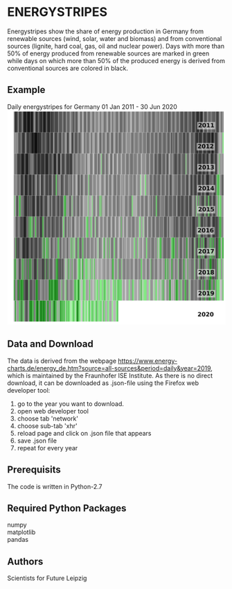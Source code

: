 # ENERGYSTRIPES

Energystripes show the share of energy production in Germany from renewable sources (wind, solar, water and biomass) and from conventional sources (lignite, hard coal, gas, oil and nuclear power).
Days with more than 50% of energy produced from renewable sources are marked in green while days on which more than 50% of the produced energy is derived from conventional sources are colored in black.

## Example
Daily energystripes for Germany 01 Jan 2011 - 30 Jun 2020
![Daily energystripes for Germany 01 Jan 2011 - 30 Jun 2020](https://github.com/s4f-leipzig/Energystripes/blob/master/Energystripes_2011-2020.jpg)

## Data and Download
The data is derived from the webpage https://www.energy-charts.de/energy_de.htm?source=all-sources&period=daily&year=2019, which is maintained by the Fraunhofer ISE Institute.
As there is no direct download, it can be downloaded as .json-file using the Firefox web developer tool:
1. go to the year you want to download.
2. open web developer tool
3. choose tab 'network'
4. choose sub-tab 'xhr'
5. reload page and click on .json file that appears
6. save .json file
7. repeat for every year 

## Prerequisits
The code is written in Python-2.7 

## Required Python Packages
numpy  
matplotlib  
pandas    

## Authors
Scientists for Future Leipzig
